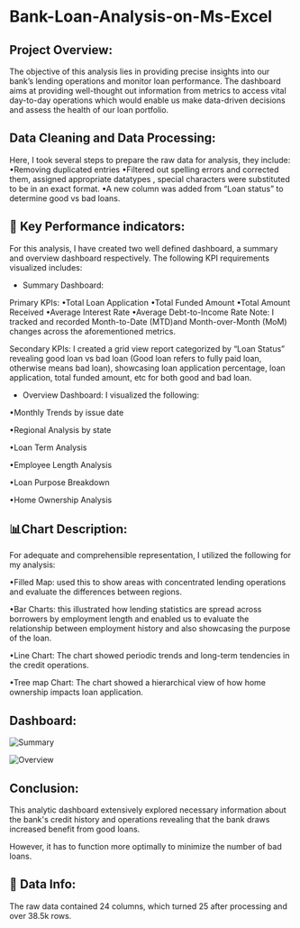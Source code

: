 # Bank-Loan-Analysis-on-Ms-Excel

## Project Overview:
The objective of this analysis lies in providing precise insights into our bank’s lending operations and monitor loan performance. The dashboard aims at providing well-thought out information from metrics to access vital day-to-day operations which would enable us make data-driven decisions and assess the health of our loan portfolio. 

## Data Cleaning and Data Processing: 
Here, I took several steps to prepare the raw data for analysis, they include:
•Removing duplicated entries 
•Filtered out spelling errors and corrected them, assigned appropriate datatypes , special characters were substituted to be in an exact format. 
•A new column was added from “Loan status” to determine good vs bad loans. 

## 🔑 Key Performance indicators:
For this analysis, I have created two well defined dashboard, a summary and overview dashboard respectively. The following KPI requirements visualized includes:

- Summary Dashboard:
  
Primary KPIs:
•Total Loan Application
•Total Funded Amount
•Total Amount Received
•Average Interest Rate 
•Average Debt-to-Income Rate
Note: I tracked and recorded Month-to-Date (MTD)and Month-over-Month (MoM) changes across the aforementioned metrics. 

Secondary KPIs:
I created a grid view report categorized by “Loan Status” revealing good loan vs bad loan (Good loan refers to fully paid loan, otherwise means bad loan), showcasing loan application percentage, loan application, total funded amount, etc for both good and bad loan. 

- Overview Dashboard:
I visualized the following:

•Monthly Trends by issue date

•Regional Analysis by state

•Loan Term Analysis

•Employee Length Analysis 

•Loan Purpose Breakdown 

•Home Ownership Analysis

## 📊Chart Description:
For adequate and comprehensible representation, I utilized the following for my analysis: 

•Filled Map: used this to show areas with concentrated lending operations and evaluate the differences between regions.

•Bar Charts: this illustrated how lending statistics are spread across borrowers by employment length and enabled us to evaluate the relationship between employment history and also showcasing the purpose of the loan.

•Line Chart: The chart showed periodic trends and long-term tendencies in the credit operations. 

•Tree map Chart: The chart showed a hierarchical view of how home ownership impacts loan application. 


## Dashboard:
![Summary](https://github.com/user-attachments/assets/c03a3d31-4526-49d0-a7c5-daf7394cc387)

![Overview](https://github.com/user-attachments/assets/a154ce89-d233-46b8-8632-9a9466395651)

## Conclusion:
This analytic dashboard extensively explored necessary information about the bank's credit history and operations revealing that the bank draws increased benefit from good loans. 

However, it has to function more optimally to minimize the number of bad loans.

## 📂 Data Info: 
The raw data contained 24 columns, which turned 25 after processing and over 38.5k rows.

